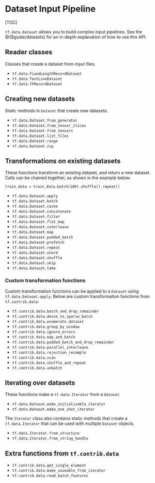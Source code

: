 # Dataset Input Pipeline
[TOC]

`tf.data.Dataset` allows you to build complex input pipelines. See the
@{$guide/datasets} for an in-depth explanation of how to use this API.

## Reader classes

Classes that create a dataset from input files.

*   `tf.data.FixedLengthRecordDataset`
*   `tf.data.TextLineDataset`
*   `tf.data.TFRecordDataset`

## Creating new datasets

Static methods in `Dataset` that create new datasets.

*   `tf.data.Dataset.from_generator`
*   `tf.data.Dataset.from_tensor_slices`
*   `tf.data.Dataset.from_tensors`
*   `tf.data.Dataset.list_files`
*   `tf.data.Dataset.range`
*   `tf.data.Dataset.zip`

## Transformations on existing datasets

These functions transform an existing dataset, and return a new dataset. Calls
can be chained together, as shown in the example below:

```
train_data = train_data.batch(100).shuffle().repeat()
```

*   `tf.data.Dataset.apply`
*   `tf.data.Dataset.batch`
*   `tf.data.Dataset.cache`
*   `tf.data.Dataset.concatenate`
*   `tf.data.Dataset.filter`
*   `tf.data.Dataset.flat_map`
*   `tf.data.Dataset.interleave`
*   `tf.data.Dataset.map`
*   `tf.data.Dataset.padded_batch`
*   `tf.data.Dataset.prefetch`
*   `tf.data.Dataset.repeat`
*   `tf.data.Dataset.shard`
*   `tf.data.Dataset.shuffle`
*   `tf.data.Dataset.skip`
*   `tf.data.Dataset.take`

### Custom transformation functions

Custom transformation functions can be applied to a `Dataset` using `tf.data.Dataset.apply`. Below are custom transformation functions from `tf.contrib.data`:

*   `tf.contrib.data.batch_and_drop_remainder`
*   `tf.contrib.data.dense_to_sparse_batch`
*   `tf.contrib.data.enumerate_dataset`
*   `tf.contrib.data.group_by_window`
*   `tf.contrib.data.ignore_errors`
*   `tf.contrib.data.map_and_batch`
*   `tf.contrib.data.padded_batch_and_drop_remainder`
*   `tf.contrib.data.parallel_interleave`
*   `tf.contrib.data.rejection_resample`
*   `tf.contrib.data.scan`
*   `tf.contrib.data.shuffle_and_repeat`
*   `tf.contrib.data.unbatch`

## Iterating over datasets

These functions make a `tf.data.Iterator` from a `Dataset`.

*   `tf.data.Dataset.make_initializable_iterator`
*   `tf.data.Dataset.make_one_shot_iterator`

The `Iterator` class also contains static methods that create a `tf.data.Iterator` that can be used with multiple `Dataset` objects.

*   `tf.data.Iterator.from_structure`
*   `tf.data.Iterator.from_string_handle`

## Extra functions from `tf.contrib.data`

*   `tf.contrib.data.get_single_element`
*   `tf.contrib.data.make_saveable_from_iterator`
*   `tf.contrib.data.read_batch_features`

